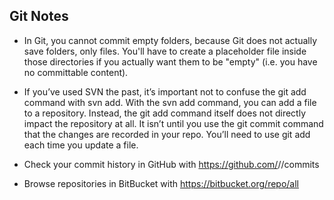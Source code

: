 ## Git Notes

- In Git, you cannot commit empty folders, because Git does not actually save
  folders, only files. You'll have to create a placeholder file inside those
  directories if you actually want them to be "empty" (i.e. you have no
  committable content).

- If you’ve used SVN the past, it’s important not to confuse the git add command
  with svn add. With the svn add command, you can add a file to a repository.
  Instead, the git add command itself does not directly impact the repository at
  all. It isn’t until you use the git commit command that the changes are
  recorded in your repo. You’ll need to use git add each time you update a file.

- Check your commit history in GitHub
  with https://github.com/<user>/<repository>/commits

- Browse repositories in BitBucket with https://bitbucket.org/repo/all
